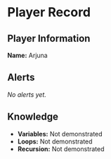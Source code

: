 
# Player Record

## Player Information
**Name:** Arjuna

## Alerts
_No alerts yet._

## Knowledge
- **Variables:** Not demonstrated
- **Loops:** Not demonstrated
- **Recursion:** Not demonstrated
